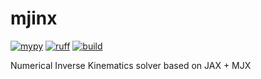 # mjinx
[![mypy](https://img.shields.io/github/actions/workflow/status/based-robotics/mjinx/mypy.yaml?branch=master)](https://github.com/based-robotics/mjinx/actions)
[![ruff](https://img.shields.io/github/actions/workflow/status/based-robotics/mjinx/ruff.yaml?branch=master)](https://github.com/based-robotics/mjinx/actions)
[![build](https://img.shields.io/github/actions/workflow/status/based-robotics/mjinx/build.yaml?branch=master)](https://github.com/based-robotics/mjinx/actions)


Numerical Inverse Kinematics solver based on JAX + MJX
